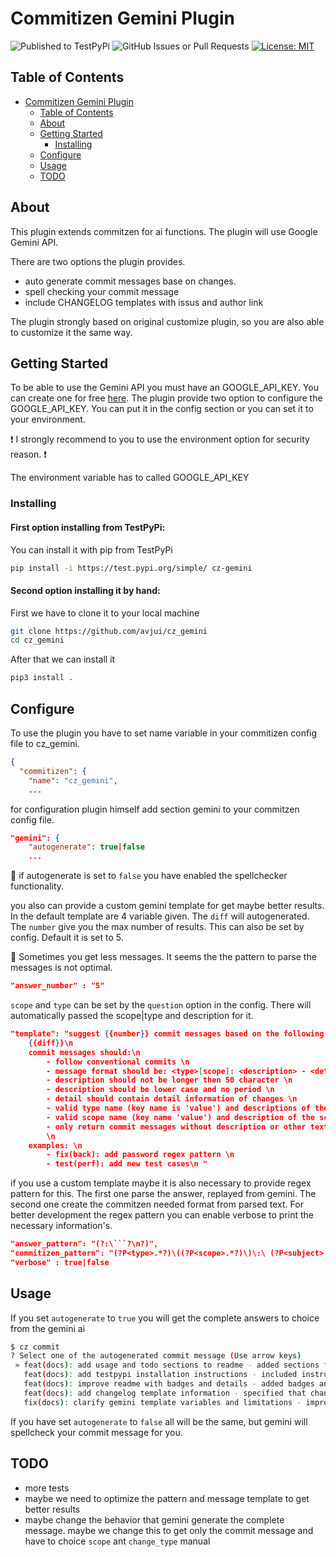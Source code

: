 # Commitizen Gemini Plugin

![Published to TestPyPi](https://github.com/avjui/cz_gemini/actions/workflows/publish-to-test-pypi.yml/badge.svg)  ![GitHub Issues or Pull Requests](https://img.shields.io/github/issues/avjui/cz_gemini)  [![License: MIT](https://img.shields.io/badge/License-MIT-yellow.svg)](https://opensource.org/licenses/MIT)

## Table of Contents

- [Commitizen Gemini Plugin](#commitizen-gemeni-plugin)
  - [Table of Contents](#table-of-contents)
  - [About ](#about-)
  - [Getting Started ](#getting-started-)
    - [Installing ](#installing-)
  - [Configure ](#configure-)
  - [Usage](#usage-)
  - [TODO](#todo-)

## About <a name = "about"></a>

This plugin extends commitzen for ai functions. The plugin will use Google Gemini API.

There are two options the plugin provides.
  - auto generate commit messages base on changes.
  - spell checking your commit message
  - include CHANGELOG templates with issus and author link

The plugin strongly based on original customize plugin, so you are also able to customize it the same way.

## Getting Started <a name = "getting_started-"></a>

To be able to use the Gemini API you must have an GOOGLE_API_KEY. You can create one for free [here](https://aistudio.google.com/). The plugin provide two option to configure the GOOGLE_API_KEY. You can put it in the config section or you can set it to your environment. 

:exclamation: I strongly recommend to you to use the environment option for security reason. :exclamation:

The environment variable has to called GOOGLE_API_KEY

### Installing <a name = "installing-"></a>

#### First option installing from TestPyPi:

You can install it with pip from TestPyPi

``` bash
pip install -i https://test.pypi.org/simple/ cz-gemini
```

#### Second option installing it by hand:

First we have to clone it to your local machine

``` bash
git clone https://github.com/avjui/cz_gemini
cd cz_gemini
```

After that we can install it

``` python
pip3 install .
```

## Configure <a name = "configure-"></a>

To use the plugin you have to set name variable in your commitizen config file to cz_gemini.

``` json
{
  "commitizen": {
    "name": "cz_gemini",
    ...
```

for configuration plugin himself add section gemini to your commitzen config file.

``` json
"gemini": {
    "autogenerate": true|false
    ...
```

:closed_book: if autogenerate is set to `false` you have enabled the spellchecker functionality.


you also can provide a custom gemini template for get maybe better results. In the default template are 4 variable given. The `diff` will autogenerated. The `number` give you the max number of results. This can also be set by config. Default it is set to 5.

:notebook: Sometimes you get less messages. It seems the the pattern to parse the messages is not optimal. 

```Json
"answer_number" : "5"
```

`scope` and `type` can be set by the `question` option in the config. There will automatically passed the scope|type and description for it.

```json
"template": "suggest {{number}} commit messages based on the following diff:\n
    {{diff}}\n
    commit messages should:\n 
        - follow conventional commits \n 
        - message format should be: <type>[scope]: <description> - <detail> \n 
        - description should not be longer then 50 character \n 
        - description should be lower case and no period \n 
        - detail should contain detail information of changes \n 
        - valid type name (key name is 'value') and descriptions of the type name (key name is 'name') can be found in following dict with the key name 'value' {{types}}\n 
        - valid scope name (key name 'value') and description of the scope name (key name is 'name') can be found in following dict with the key name 'value' {{scopes}} \n 
        - only return commit messages without description or other text \n 
        \n 
    examples: \n 
        - fix(back): add password regex pattern \n 
        - test(perf): add new test cases\n "
```

if you use a custom template maybe it is also necessary to provide regex pattern for this. The first one parse the answer, replayed from gemini. The second one create the commitzen needed format from parsed text. For better development the regex pattern you can enable verbose to print the necessary information's.

```json
"answer_pattern": "(?:\```?\n?)",
"commitizen_pattern": "(?P<type>.*?)\((?P<scope>.*?)\)\:\ (?P<subject>.*?)\-\ (?P<body>.*?)\n"
"verbose" : true|false
```

## Usage <a name = "usage-"></a>

If you set `autogenerate` to `true` you will get the complete answers to choice from the gemini ai

```bash
$ cz commit
? Select one of the autogenerated commit message (Use arrow keys)
 » feat(docs): add usage and todo sections to readme - added sections for usage and a todo list
   feat(docs): add testpypi installation instructions - included instructions for installing from TestPyPi
   feat(docs): improve readme with badges and details - added badges and clarified installation options
   feat(docs): add changelog template information - specified that changelog templates with issue and author links are included
   fix(docs): clarify gemini template variables and limitations - improved explanation of template variables and potential limitations in result count
```

If you have set `autogenerate` to `false` all will be the same, but gemini will spellcheck your commit message for you.


## TODO <a name = "todo-"></a>
  - more tests
  - maybe we need to optimize the pattern and message template to get better results
  - maybe change the behavior that gemini generate the complete message. maybe we change this to get only the commit message and have to choice `scope` ant `change_type` manual
